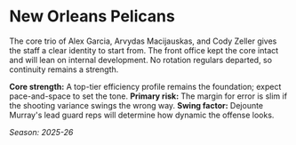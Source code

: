 # New Orleans Pelicans

The core trio of Alex Garcia, Arvydas Macijauskas, and Cody Zeller gives the staff a clear identity to start from.
The front office kept the core intact and will lean on internal development.
No rotation regulars departed, so continuity remains a strength.

**Core strength:** A top-tier efficiency profile remains the foundation; expect pace-and-space to set the tone.
**Primary risk:** The margin for error is slim if the shooting variance swings the wrong way.
**Swing factor:** Dejounte Murray's lead guard reps will determine how dynamic the offense looks.

_Season: 2025-26_
